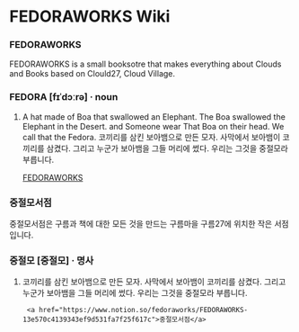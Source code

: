 # FEDORAWORKS Wiki

### FEDORAWORKS
FEDORAWORKS is a small booksotre that makes everything about Clouds and Books based on Clould27, Cloud Village.

### FEDORA [fɪˈdɔːrə] · noun
1. A hat made of Boa that swallowed an Elephant. The Boa swallowed the Elephant in the Desert. and Someone wear That Boa on their head. We call that the Fedora. 코끼리를 삼킨 보아뱀으로 만든 모자. 사막에서 보아뱀이 코끼리를 삼켰다. 그리고 누군가 보아뱀을 그들 머리에 썼다. 우리는 그것을 중절모라 부릅니다.

    <a href="https://www.notion.so/fedoraworks/FEDORAWORKS-13e570c4139343ef9d531fa7f25f617c">FEDORAWORKS</a>


### 중절모서점
중절모서점은 구름과 책에 대한 모든 것을 만드는 구름마을 구름27에 위치한 작은 서점입니다. 

###  중절모 [중절모] · 명사 
1. 코끼리를 삼킨 보아뱀으로 만든 모자. 사막에서 보아뱀이 코끼리를 삼켰다. 그리고 누군가 보아뱀을 그들 머리에 썼다. 우리는 그것을 중절모라 부릅니다.

        <a href="https://www.notion.so/fedoraworks/FEDORAWORKS-13e570c4139343ef9d531fa7f25f617c">중절모서점</a>
